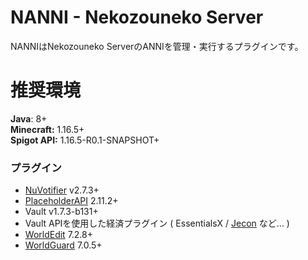 # NANNI - Nekozouneko Server

NANNIはNekozouneko ServerのANNIを管理・実行するプラグインです。

# 推奨環境
**Java**: 8+  
**Minecraft:** 1.16.5+  
**Spigot API:** 1.16.5-R0.1-SNAPSHOT+

### プラグイン
* [NuVotifier](https://github.com/NuVotifier/NuVotifier) v2.7.3+
* [PlaceholderAPI](https://github.com/PlaceholderAPI/PlaceholderAPI) 2.11.2+
* Vault v1.7.3-b131+
* Vault APIを使用した経済プラグイン ( EssentialsX / [Jecon](https://github.com/HimaJyun/Jecon) など... )
* [WorldEdit](https://github.com/EngineHub/WorldEdit) 7.2.8+
* [WorldGuard](https://github.com/EngineHub/WorldGuard) 7.0.5+
